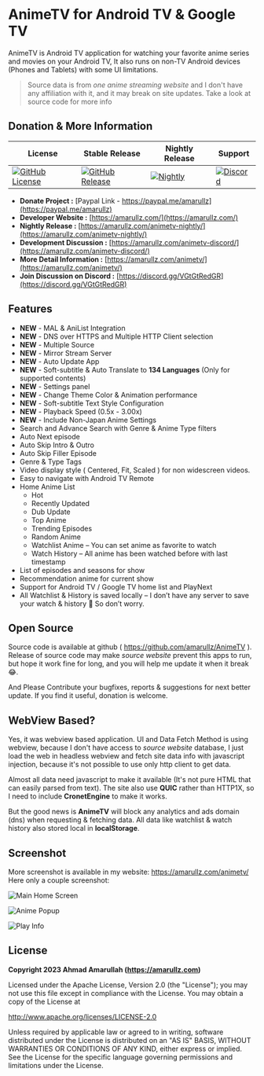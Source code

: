 # AnimeTV for Android TV & Google TV

AnimeTV is Android TV application for watching your favorite anime series and movies on your Android TV, It also runs on non-TV Android devices (Phones and Tablets) with some UI limitations.

> Source data is from *one anime streaming website* and I don't have any affiliation with it, and it may break on site updates.
> Take a look at source code for more info

## Donation & More Information

| License | Stable Release | Nightly Release | Support |
|-------|---------|---------|---------|
| [![GitHub License](https://img.shields.io/github/license/amarullz/AnimeTV)](/LICENSE) | [![GitHub Release](https://img.shields.io/github/v/release/amarullz/AnimeTV?logo=github&label=Release)](https://github.com/amarullz/AnimeTV/releases) | [![Nightly](https://img.shields.io/badge/dynamic/json?url=https%3A%2F%2Fanimetv.amarullz.com%2Flast-nightly&query=%24%5B0%5D.name&style=flat&logo=flood&logoColor=fff&label=Nightly&labelColor=600&color=494)](https://amarullz.com/animetv-nightly/) | [![Discord](https://img.shields.io/discord/1199444562670792714?style=flat&labelColor=7289da&color=2c2f33&label=Discord&logo=discord&logoColor=ffffff)](https://discord.gg/VGtGtRedGR) |


- **Donate Project :** [Paypal Link - https://paypal.me/amarullz](https://paypal.me/amarullz)
- **Developer Website :** [https://amarullz.com/](https://amarullz.com/)
- **Nightly Release :** [https://amarullz.com/animetv-nightly/](https://amarullz.com/animetv-nightly/)
- **Development Discussion :** [https://amarullz.com/animetv-discord/](https://amarullz.com/animetv-discord/)
- **More Detail Information :** [https://amarullz.com/animetv/](https://amarullz.com/animetv/)
- **Join Discussion on Discord :**  [https://discord.gg/VGtGtRedGR](https://discord.gg/VGtGtRedGR)

## Features
- **NEW** - MAL & AniList Integration
- **NEW** - DNS over HTTPS and Multiple HTTP Client selection
- **NEW** - Multiple Source
- **NEW** - Mirror Stream Server
- **NEW** - Auto Update App
- **NEW** - Soft-subtitle & Auto Translate to **134 Languages** (Only for supported contents)
- **NEW** - Settings panel
- **NEW** - Change Theme Color & Animation performance
- **NEW** - Soft-subtitle Text Style Configuration
- **NEW** - Playback Speed (0.5x - 3.00x)
- **NEW** - Include Non-Japan Anime Settings
- Search and Advance Search with Genre & Anime Type filters
- Auto Next episode
- Auto Skip Intro & Outro
- Auto Skip Filler Episode
- Genre & Type Tags
- Video display style ( Centered, Fit, Scaled ) for non widescreen videos.
- Easy to navigate with Android TV Remote
- Home Anime List
  - Hot
  - Recently Updated
  - Dub Update
  - Top Anime
  - Trending Episodes
  - Random Anime
  - Watchlist Anime – You can set anime as favorite to watch
  - Watch History – All anime has been watched before with last timestamp
- List of episodes and seasons for show
- Recommendation anime for current show
- Support for Android TV / Google TV home list and PlayNext
- All Watchlist & History is saved locally – I don’t have any server to save your watch & history 🤣 So don’t worry.

## Open Source
Source code is available at github ( https://github.com/amarullz/AnimeTV ). Release of source code may make *source website* prevent this apps to run, but hope it work fine for long, and you will help me update it when it break 😂.

And Please Contribute your bugfixes, reports & suggestions for next better update. If you find it useful, donation is welcome.

## WebView Based?
Yes, it was webview based application. UI and Data Fetch Method is using webview, because I don't have access to *source website* database, I just load the web in headless webview and fetch site data info with javascript injection, because it's not possible to use only http client to get data.

Almost all data need javascript to make it available (It's not pure HTML that can easily parsed from text). The site also use **QUIC** rather than HTTP1X, so I need to include **CronetEngine** to make it works.

But the good news is **AnimeTV** will block any analytics and ads domain (dns) when requesting & fetching data. All data like watchlist & watch history also stored local in **localStorage**.

## Screenshot
More screenshot is available in my website: https://amarullz.com/animetv/
Here only a couple screenshot:

![Main Home Screen](https://cdn.discordapp.com/attachments/1214548946521821254/1214940773334786078/image.png?ex=65faf0c4&is=65e87bc4&hm=0a6e18f6ce46829b06d5fc391c1939606f08cc149b32b4d5d45a912a2d8342ea&)

![Anime Popup](https://cdn.discordapp.com/attachments/1214548946521821254/1214941019896938516/image.png?ex=65faf0ff&is=65e87bff&hm=3f0c936bba98b85f6d4595f49d1a22d222ecd1640e82d5cbdd20d1a96a452b55&)

![Play Info](https://cdn.discordapp.com/attachments/1214548946521821254/1214941469815607326/image.png?ex=65faf16a&is=65e87c6a&hm=95d783e49fd17d4f2f2c7f77783cdfbefc12b315c90f2549f79392a02f93fc09&)

## License
**Copyright 2023 Ahmad Amarullah (https://amarullz.com)**

Licensed under the Apache License, Version 2.0 (the "License");
you may not use this file except in compliance with the License.
You may obtain a copy of the License at

http://www.apache.org/licenses/LICENSE-2.0

Unless required by applicable law or agreed to in writing, software
distributed under the License is distributed on an "AS IS" BASIS,
WITHOUT WARRANTIES OR CONDITIONS OF ANY KIND, either express or implied.
See the License for the specific language governing permissions and
limitations under the License.